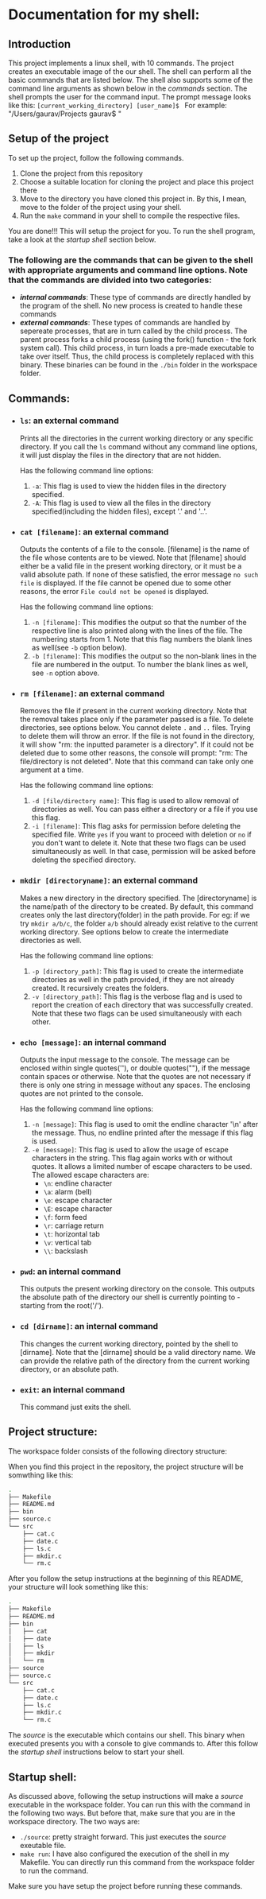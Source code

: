 # Documentation for my shell: 

## Introduction
This project implements a linux shell, with 10 commands. The project creates an executable image of the our shell. The shell can perform all the basic commands that are listed below. The shell also supports some of the command line arguments as shown below in the *commands* section. The shell prompts the user for the command input. The prompt message looks like this:
    `[current_working_directory] [user_name]$ `
    For example: "/Users/gaurav/Projects gaurav$ "

## Setup of the project
To set up the project, follow the following commands.
1. Clone the project from this repository
2. Choose a suitable location for cloning the project and place this project there
3. Move to the directory you have cloned this project in. By this, I mean, move to the folder of the project using your shell.
4. Run the `make` command in your shell to compile the respective files.

You are done!!! This will setup the project for you. To run the shell program, take a look at the *startup shell* section below.

### The following are the commands that can be given to the shell with appropriate arguments and command line options. Note that the commands are divided into two categories:

- ***internal commands***: These type of commands are directly handled by the program of the shell. No new process is created to handle these commands
-  ***external commands***: These types of commands are handled by sepereate processes, that are in turn called by the child process. The parent process forks a child process (using the fork() function - the fork system call). This child process, in turn loads a pre-made executable to take over itself. Thus, the child process is completely replaced with this binary. These binaries can be found in the `./bin` folder in the workspace folder.


## Commands:
- ### `ls`: an external command
    Prints all the directories in the current working directory or any specific directory. If you call the `ls` command without any command line options, it will just display the files in the directory that are not hidden.

    Has the following command line options:
    1. `-a`: This flag is used to view the hidden files in the      directory specified.
    2. `-A`: This flag is used to view all the files in the directory specified(including the hidden files), except '.' and '..'.

- ### `cat [filename]`: an external command
    Outputs the contents of a file to the console. [filename] is the name of the file whose contents are to be viewed. Note that [filename] should either be a valid file in the present working directory, or it must be a valid absolute path. If none of these satisfied, the error message `no such file` is displayed. If the file cannot be opened due to some other reasons, the error `File could not be opened` is displayed.

    Has the following command line options:
    1. `-n [filename]`: This modifies the output so that the number of the respective line is also printed along with the lines of the file. The numbering starts from 1. Note that this flag numbers the blank lines as well(see `-b` option below).
    2. `-b [filename]`: This modifies the output so the non-blank lines in the file are numbered in the output. To number the blank lines as well, see `-n` option above.

- ### `rm [filename]`: an external command
    Removes the file if present in the current working directory. Note that the removal takes place only if the parameter passed is a file. To delete directories, see options below. You cannot delete `.` and `..` files. Trying to delete them will throw an error. If the file is not found in the directory, it will show "rm: the inputted parameter is a directory". 
    If it could not be deleted due to some other reasons, the console will prompt: "rm: The file/directory is not deleted". Note that this command can take only one argument at a time.

    Has the following command line options:
    1. `-d [file/directory name]`: This flag is used to allow removal of directories as well. You can pass either a directory or a file if you use this flag.
    2. `-i [filename]`: This flag asks for permission before deleting the specified file. Write `yes` if you want to proceed with deletion or `no` if you don't want to delete it.
    Note that these two flags can be used simultaneously as well. In that case, permission will be asked before deleting the specified directory.

- ### `mkdir [directoryname]`: an external command
    Makes a new directory in the directory specified. The [directoryname] is the name/path of the directory to be created. By default, this command creates only the last directory(folder) in the path provide. For eg: if we try `mkdir a/b/c`, the folder `a/b` should already exist relative to the current working directory. See options below to create the intermediate directories as well.

    Has the following command line options:
    1. `-p [directory_path]`: This flag is used to create the intermediate directories as well in the path provided, if they are not already created. It recursively creates the folders.
    2. `-v [directory_path]`: This flag is the verbose flag and is used to report the creation of each directory that was successfully created.
    Note that these two flags can be used simultaneously with each other.

- ### `echo [message]`: an internal command
    Outputs the input message to the console. The message can be enclosed within single quotes(''), or double quotes(""), if the message contain spaces or otherwise. Note that the quotes are not necessary if there is only one string in message without any spaces. The enclosing quotes are not printed to the console.

    Has the following command line options:
    1. `-n [message]`: This flag is used to omit the endline character '\n' after the message. Thus, no endline printed after the message if this flag is used.
    2. `-e [message]`: This flag is used to allow the usage of escape characters in the string. This flag again works with or without quotes. It allows a limited number of escape characters to be used. The allowed escape characters are:
        - `\n`: endline character
        - `\a`: alarm (bell)
        - `\e`: escape character
        - `\E`: escape character
        - `\f`: form feed
        - `\r`: carriage return
        - `\t`: horizontal tab
        - `\v`: vertical tab
        - `\\`: backslash

- ### `pwd`: an internal command
    This outputs the present working directory on the console. This outputs the absolute path of the directory our shell is currently pointing to - starting from the root('/'). 

- ### `cd [dirname]`: an internal command
    This changes the current working directory, pointed by the shell to [dirname]. Note that the [dirname] should be a valid directory name. We can provide the relative path of the directory from the current working directory, or an absolute path.

- ### `exit`: an internal command
    This command just exits the shell.


## Project structure:
The workspace folder consists of the following directory structure:

When you find this project in the repository, the project structure will be somwthing like this:
``` bash
.
├── Makefile
├── README.md
├── bin
├── source.c
└── src
    ├── cat.c
    ├── date.c
    ├── ls.c
    ├── mkdir.c
    └── rm.c
```

After you follow the setup instructions at the beginning of this README, your structure will look something like this:

``` bash
.
├── Makefile
├── README.md
├── bin
│   ├── cat
│   ├── date
│   ├── ls
│   ├── mkdir
│   └── rm
├── source
├── source.c
└── src
    ├── cat.c
    ├── date.c
    ├── ls.c
    ├── mkdir.c
    └── rm.c
```

The *source* is the executable which contains our shell. This binary when executed presents you with a console to give commands to. After this follow the *startup shell* instructions below to start your shell.

## Startup shell:
As discussed above, following the setup instructions will make a *source* executable in the workspace folder. You can run this with the command in the following two ways. But before that, make sure that you are in the workspace directory. The two ways are:
- `./source`: pretty straight forward. This just executes the *source* exeutable file.
- `make run`: I have also configured the execution of the shell in my Makefile. You can directly run this command from the workspace folder to run the command.

Make sure you have setup the project before running these commands.
